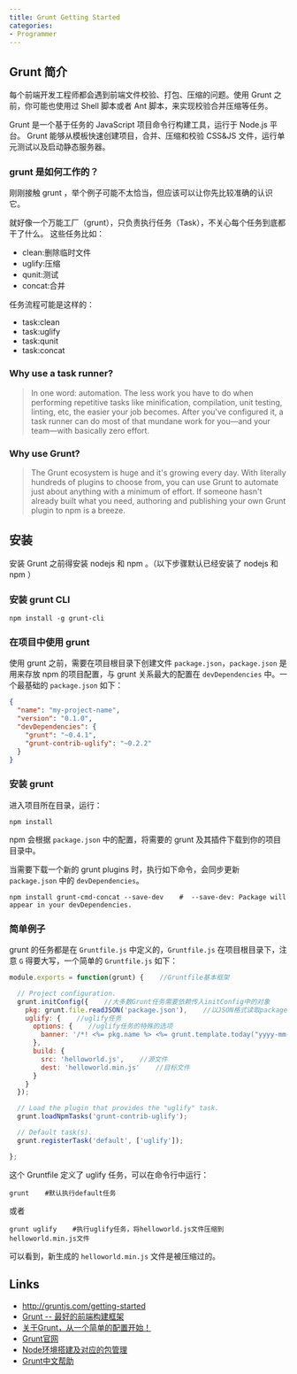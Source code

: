 ```yaml
---
title: Grunt Getting Started
categories:
- Programmer
---
```


## Grunt 简介

每个前端开发工程师都会遇到前端文件校验、打包、压缩的问题。使用 Grunt 之前，你可能也使用过 Shell 脚本或者 Ant 脚本，来实现校验合并压缩等任务。

Grunt 是一个基于任务的 JavaScript 项目命令行构建工具，运行于 Node.js 平台。 Grunt 能够从模板快速创建项目，合并、压缩和校验 CSS&JS 文件，运行单元测试以及启动静态服务器。

### grunt 是如何工作的？

刚刚接触 grunt ，举个例子可能不太恰当，但应该可以让你先比较准确的认识它。

就好像一个万能工厂（grunt），只负责执行任务（Task），不关心每个任务到底都干了什么。 这些任务比如：

- clean:删除临时文件
- uglify:压缩
- qunit:测试
- concat:合并

任务流程可能是这样的：

- task:clean
- task:uglify
- task:qunit
- task:concat

<!-- more -->

### Why use a task runner?

> In one word: automation. The less work you have to do when performing repetitive tasks like minification, compilation, unit testing, linting, etc, the easier your job becomes. After you've configured it, a task runner can do most of that mundane work for you—and your team—with basically zero effort.

### Why use Grunt?

> The Grunt ecosystem is huge and it's growing every day. With literally hundreds of plugins to choose from, you can use Grunt to automate just about anything with a minimum of effort. If someone hasn't already built what you need, authoring and publishing your own Grunt plugin to npm is a breeze.

## 安装

安装 Grunt 之前得安装 nodejs 和 npm 。（以下步骤默认已经安装了 nodejs 和 npm ）

### 安装 grunt CLI

```shell
npm install -g grunt-cli
```

### 在项目中使用 grunt

使用 grunt 之前，需要在项目根目录下创建文件 `package.json`，`package.json` 是用来存放 npm 的项目配置，与 grunt 关系最大的配置在 `devDependencies` 中。一个最基础的 `package.json` 如下：

```json
{
  "name": "my-project-name",
  "version": "0.1.0",
  "devDependencies": {
    "grunt": "~0.4.1",
    "grunt-contrib-uglify": "~0.2.2"
  }
}
```

### 安装 grunt

进入项目所在目录，运行：

```shell
npm install
```

npm 会根据 `package.json` 中的配置，将需要的 grunt 及其插件下载到你的项目目录中。

当需要下载一个新的 grunt plugins 时，执行如下命令，会同步更新 `package.json` 中的 `devDependencies`。

```shell
npm install grunt-cmd-concat --save-dev    #  --save-dev: Package will appear in your devDependencies.
```

### 简单例子

grunt 的任务都是在 `Gruntfile.js` 中定义的，`Gruntfile.js` 在项目根目录下，注意 `G` 得要大写，一个简单的 `Gruntfile.js` 如下：

```js
module.exports = function(grunt) {    //Gruntfile基本框架

  // Project configuration.
  grunt.initConfig({    //大多数Grunt任务需要依赖传入initConfig中的对象
    pkg: grunt.file.readJSON('package.json'),    //以JSON格式读取package.json文件，后面用到了pkg.name
    uglify: {    //uglify任务
      options: {    //uglify任务的特殊的选项
        banner: '/*! <%= pkg.name %> <%= grunt.template.today("yyyy-mm-dd") %> */\n'    //文件头部添加一行注释
      },
      build: {
        src: 'helloworld.js',    //源文件
        dest: 'helloworld.min.js'    //目标文件
      }
    }
  });

  // Load the plugin that provides the "uglify" task.
  grunt.loadNpmTasks('grunt-contrib-uglify');

  // Default task(s).
  grunt.registerTask('default', ['uglify']);

};
```

这个 Gruntfile 定义了 uglify 任务，可以在命令行中运行：

```shell
grunt    #默认执行default任务
```

或者

```shell
grunt uglify    #执行uglify任务，将helloworld.js文件压缩到helloworld.min.js文件
```

可以看到，新生成的 `helloworld.min.js` 文件是被压缩过的。

## Links

- http://gruntjs.com/getting-started
- [Grunt -- 最好的前端构建框架](http://lostjs.com/2012/12/08/grunt-the-best/)
- [关于Grunt，从一个简单的配置开始！](http://docs.spmjs.org/contrib/simple-grunt)
- [Grunt官网](http://gruntjs.com/)
- [Node环境搭建及对应的包管理](http://wiki.sankuai.com/pages/viewpage.action?pageId=70704478)
- [Grunt中文帮助](http://www.gruntjs.org/article/getting_started.html)
